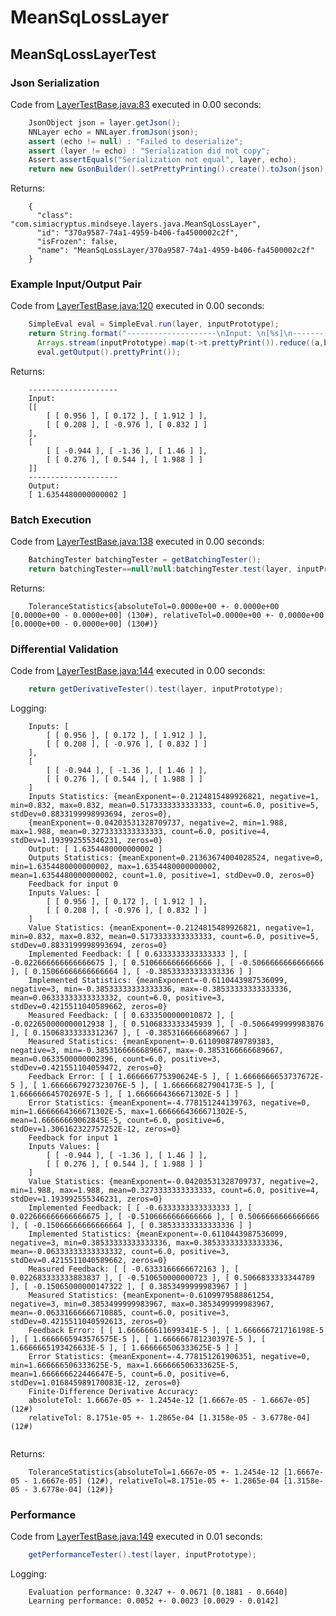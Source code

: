 # MeanSqLossLayer
## MeanSqLossLayerTest
### Json Serialization
Code from [LayerTestBase.java:83](../../../../../../../../MindsEye/src/test/java/com/simiacryptus/mindseye/layers/LayerTestBase.java#L83) executed in 0.00 seconds: 
```java
    JsonObject json = layer.getJson();
    NNLayer echo = NNLayer.fromJson(json);
    assert (echo != null) : "Failed to deserialize";
    assert (layer != echo) : "Serialization did not copy";
    Assert.assertEquals("Serialization not equal", layer, echo);
    return new GsonBuilder().setPrettyPrinting().create().toJson(json);
```

Returns: 

```
    {
      "class": "com.simiacryptus.mindseye.layers.java.MeanSqLossLayer",
      "id": "370a9587-74a1-4959-b406-fa4500002c2f",
      "isFrozen": false,
      "name": "MeanSqLossLayer/370a9587-74a1-4959-b406-fa4500002c2f"
    }
```



### Example Input/Output Pair
Code from [LayerTestBase.java:120](../../../../../../../../MindsEye/src/test/java/com/simiacryptus/mindseye/layers/LayerTestBase.java#L120) executed in 0.00 seconds: 
```java
    SimpleEval eval = SimpleEval.run(layer, inputPrototype);
    return String.format("--------------------\nInput: \n[%s]\n--------------------\nOutput: \n%s",
      Arrays.stream(inputPrototype).map(t->t.prettyPrint()).reduce((a,b)->a+",\n"+b).get(),
      eval.getOutput().prettyPrint());
```

Returns: 

```
    --------------------
    Input: 
    [[
    	[ [ 0.956 ], [ 0.172 ], [ 1.912 ] ],
    	[ [ 0.208 ], [ -0.976 ], [ 0.832 ] ]
    ],
    [
    	[ [ -0.944 ], [ -1.36 ], [ 1.46 ] ],
    	[ [ 0.276 ], [ 0.544 ], [ 1.988 ] ]
    ]]
    --------------------
    Output: 
    [ 1.6354480000000002 ]
```



### Batch Execution
Code from [LayerTestBase.java:138](../../../../../../../../MindsEye/src/test/java/com/simiacryptus/mindseye/layers/LayerTestBase.java#L138) executed in 0.00 seconds: 
```java
    BatchingTester batchingTester = getBatchingTester();
    return batchingTester==null?null:batchingTester.test(layer, inputPrototype);
```

Returns: 

```
    ToleranceStatistics{absoluteTol=0.0000e+00 +- 0.0000e+00 [0.0000e+00 - 0.0000e+00] (130#), relativeTol=0.0000e+00 +- 0.0000e+00 [0.0000e+00 - 0.0000e+00] (130#)}
```



### Differential Validation
Code from [LayerTestBase.java:144](../../../../../../../../MindsEye/src/test/java/com/simiacryptus/mindseye/layers/LayerTestBase.java#L144) executed in 0.00 seconds: 
```java
    return getDerivativeTester().test(layer, inputPrototype);
```
Logging: 
```
    Inputs: [
    	[ [ 0.956 ], [ 0.172 ], [ 1.912 ] ],
    	[ [ 0.208 ], [ -0.976 ], [ 0.832 ] ]
    ],
    [
    	[ [ -0.944 ], [ -1.36 ], [ 1.46 ] ],
    	[ [ 0.276 ], [ 0.544 ], [ 1.988 ] ]
    ]
    Inputs Statistics: {meanExponent=-0.2124815489926821, negative=1, min=0.832, max=0.832, mean=0.5173333333333333, count=6.0, positive=5, stdDev=0.8833199998993694, zeros=0},
    {meanExponent=-0.04203531328709737, negative=2, min=1.988, max=1.988, mean=0.3273333333333333, count=6.0, positive=4, stdDev=1.193992555346231, zeros=0}
    Output: [ 1.6354480000000002 ]
    Outputs Statistics: {meanExponent=0.21363674004028524, negative=0, min=1.6354480000000002, max=1.6354480000000002, mean=1.6354480000000002, count=1.0, positive=1, stdDev=0.0, zeros=0}
    Feedback for input 0
    Inputs Values: [
    	[ [ 0.956 ], [ 0.172 ], [ 1.912 ] ],
    	[ [ 0.208 ], [ -0.976 ], [ 0.832 ] ]
    ]
    Value Statistics: {meanExponent=-0.2124815489926821, negative=1, min=0.832, max=0.832, mean=0.5173333333333333, count=6.0, positive=5, stdDev=0.8833199998993694, zeros=0}
    Implemented Feedback: [ [ 0.6333333333333333 ], [ -0.022666666666666675 ], [ 0.5106666666666666 ], [ -0.5066666666666666 ], [ 0.15066666666666664 ], [ -0.38533333333333336 ] ]
    Implemented Statistics: {meanExponent=-0.6110443987536099, negative=3, min=-0.38533333333333336, max=-0.38533333333333336, mean=0.06333333333333332, count=6.0, positive=3, stdDev=0.4215511040589662, zeros=0}
    Measured Feedback: [ [ 0.6333500000010872 ], [ -0.022650000000012938 ], [ 0.5106833333345939 ], [ -0.5066499999983876 ], [ 0.15068333333312367 ], [ -0.3853166666689667 ] ]
    Measured Statistics: {meanExponent=-0.6110908789789383, negative=3, min=-0.3853166666689667, max=-0.3853166666689667, mean=0.0633500000002396, count=6.0, positive=3, stdDev=0.421551104059472, zeros=0}
    Feedback Error: [ [ 1.666666775390624E-5 ], [ 1.6666666653737672E-5 ], [ 1.6666667927323076E-5 ], [ 1.666666827904173E-5 ], [ 1.666666645702697E-5 ], [ 1.6666664366671302E-5 ] ]
    Error Statistics: {meanExponent=-4.778151244139763, negative=0, min=1.6666664366671302E-5, max=1.6666664366671302E-5, mean=1.66666669062845E-5, count=6.0, positive=6, stdDev=1.306162322757252E-12, zeros=0}
    Feedback for input 1
    Inputs Values: [
    	[ [ -0.944 ], [ -1.36 ], [ 1.46 ] ],
    	[ [ 0.276 ], [ 0.544 ], [ 1.988 ] ]
    ]
    Value Statistics: {meanExponent=-0.04203531328709737, negative=2, min=1.988, max=1.988, mean=0.3273333333333333, count=6.0, positive=4, stdDev=1.193992555346231, zeros=0}
    Implemented Feedback: [ [ -0.6333333333333333 ], [ 0.022666666666666675 ], [ -0.5106666666666666 ], [ 0.5066666666666666 ], [ -0.15066666666666664 ], [ 0.38533333333333336 ] ]
    Implemented Statistics: {meanExponent=-0.6110443987536099, negative=3, min=0.38533333333333336, max=0.38533333333333336, mean=-0.06333333333333332, count=6.0, positive=3, stdDev=0.4215511040589662, zeros=0}
    Measured Feedback: [ [ -0.6333166666672163 ], [ 0.022683333333883837 ], [ -0.510650000000723 ], [ 0.5066833333344789 ], [ -0.15065000000147322 ], [ 0.3853499999983967 ] ]
    Measured Statistics: {meanExponent=-0.6109979588861254, negative=3, min=0.3853499999983967, max=0.3853499999983967, mean=-0.06331666666710885, count=6.0, positive=3, stdDev=0.4215511040592613, zeros=0}
    Feedback Error: [ [ 1.666666611699341E-5 ], [ 1.666666721716198E-5 ], [ 1.6666665943576575E-5 ], [ 1.666666781230397E-5 ], [ 1.6666665193426633E-5 ], [ 1.666666506333625E-5 ] ]
    Error Statistics: {meanExponent=-4.778151261906351, negative=0, min=1.666666506333625E-5, max=1.666666506333625E-5, mean=1.666666622446647E-5, count=6.0, positive=6, stdDev=1.016845989170083E-12, zeros=0}
    Finite-Difference Derivative Accuracy:
    absoluteTol: 1.6667e-05 +- 1.2454e-12 [1.6667e-05 - 1.6667e-05] (12#)
    relativeTol: 8.1751e-05 +- 1.2865e-04 [1.3158e-05 - 3.6778e-04] (12#)
    
```

Returns: 

```
    ToleranceStatistics{absoluteTol=1.6667e-05 +- 1.2454e-12 [1.6667e-05 - 1.6667e-05] (12#), relativeTol=8.1751e-05 +- 1.2865e-04 [1.3158e-05 - 3.6778e-04] (12#)}
```



### Performance
Code from [LayerTestBase.java:149](../../../../../../../../MindsEye/src/test/java/com/simiacryptus/mindseye/layers/LayerTestBase.java#L149) executed in 0.01 seconds: 
```java
    getPerformanceTester().test(layer, inputPrototype);
```
Logging: 
```
    Evaluation performance: 0.3247 +- 0.0671 [0.1881 - 0.6640]
    Learning performance: 0.0052 +- 0.0023 [0.0029 - 0.0142]
    
```

